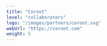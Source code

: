 ```yaml
---
title: "Coroot"
level: "collaborators"
logo: "/images/partners/coroot.svg"
webUrl: "https://coroot.com"
weight: 5
---
```


